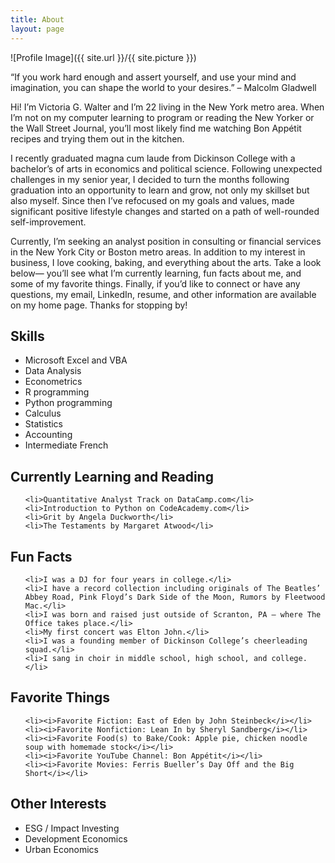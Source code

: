 ```yaml
---
title: About
layout: page
---
```

![Profile Image]({{ site.url }}/{{ site.picture }})

<p>“If you work hard enough and assert yourself, and use your mind and imagination, you can shape the world to your desires.” – Malcolm Gladwell</p>

<p>Hi! I’m Victoria G. Walter and I’m 22 living in the New York metro area. When I’m not on my computer learning to program or reading the New Yorker or the Wall Street Journal, you’ll most likely find me watching Bon Appétit recipes and trying them out in the kitchen. </p>
<p>I recently graduated magna cum laude from Dickinson College with a bachelor’s of arts in economics and political science. Following unexpected challenges in my senior year, I decided to turn the months following graduation into an opportunity to learn and grow, not only my skillset but also myself. Since then I’ve refocused on my goals and values, made significant positive lifestyle changes and started on a path of well-rounded self-improvement.</p>
<p>Currently, I’m seeking an analyst position in consulting or financial services in the New York City or Boston metro areas. In addition to my interest in business, I love cooking, baking, and everything about the arts. Take a look below— you’ll see what I’m currently learning, fun facts about me, and some of my favorite things.
Finally, if you’d like to connect or have any questions, my email, LinkedIn, resume, and other information are available on my home page. Thanks for stopping by!
</p>

<h2>Skills</h2>

<ul class="skill-list">
	<li>Microsoft Excel and VBA</li>
	<li>Data Analysis</li>
	<li>Econometrics</li>
	<li>R programming</li>
	<li>Python programming</li>
	<li>Calculus</li>
	<li>Statistics</li>
	<li>Accounting</li>
	<li>Intermediate French</li>

</ul>

<h2>Currently Learning and Reading</h2>

<ul class="skill-list">

	<li>Quantitative Analyst Track on DataCamp.com</li>
	<li>Introduction to Python on CodeAcademy.com</li>
	<li>Grit by Angela Duckworth</li>
	<li>The Testaments by Margaret Atwood</li>
</ul>

<h2>Fun Facts</h2>

<ul class="skill-list">

	<li>I was a DJ for four years in college.</li>
	<li>I have a record collection including originals of The Beatles’ Abbey Road, Pink Floyd’s Dark Side of the Moon, Rumors by Fleetwood Mac.</li>
	<li>I was born and raised just outside of Scranton, PA – where The Office takes place.</li>
	<li>My first concert was Elton John.</li>
	<li>I was a founding member of Dickinson College’s cheerleading squad.</li>
	<li>I sang in choir in middle school, high school, and college.</li>
</ul>

<h2>Favorite Things</h2>
<ul class="skill-list">

	<li><i>Favorite Fiction: East of Eden by John Steinbeck</i></li>
	<li><i>Favorite Nonfiction: Lean In by Sheryl Sandberg</i></li>
	<li><i>Favorite Food(s) to Bake/Cook: Apple pie, chicken noodle soup with homemade stock</i></li>
	<li><i>Favorite YouTube Channel: Bon Appétit</i></li>
	<li><i>Favorite Movies: Ferris Bueller’s Day Off and the Big Short</i></li>

</ul>

<h2>Other Interests</h2>

<ul class="skill-list">
	<li>ESG / Impact Investing</li>
	<li>Development Economics</li>
	<li>Urban Economics</li>
</ul>
